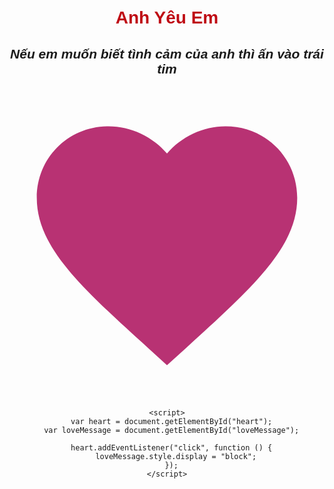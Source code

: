 <!DOCTYPE html>
<html lang="vi">
  <head>
    <meta charset="UTF-8" />
    <meta name="viewport" content="width=device-width, initial-scale=1.0" />
    <title>Cục Vàng của Anh</title>
    <style>
      body {
        font-family: Arial, sans-serif;
        text-align: center;
        margin: 50px;
      }
      h1 {
        color: #bf0b14;
      }
      #heart {
        width: 500px;
        fill: rgba(172, 15, 91, 0.851);
        transition: fill 0.5s;
        cursor: pointer;
      }
      #heart:hover {
        fill: rgb(242, 18, 18);
      }
      .love-message {
        display: none;
        margin-top: 20px;
      }
    </style>
  </head>
  <body>
    <h1>Anh Yêu Em</h1>
    <i> <h2>Nếu em muốn biết tình cảm của anh thì ấn vào trái tim</h2></i>
    <svg id="heart" xmlns="http://www.w3.org/2000/svg" viewBox="0 0 24 24">
      <path
        d="M12 21.35l-1.45-1.32C5.4 15.36 2 12.28 2 8.5 2 5.42 4.42 3 7.5 3c1.74 0 3.41.81 4.5 2.09C13.09 3.81 14.76 3 16.5 3 19.58 3 22 5.42 22 8.5c0 3.78-3.4 6.86-8.55 11.54L12 21.35z"
      />
    </svg>
    <div class="love-message" id="loveMessage">
      <p>Em yêu à,</p>
      <p>...</p>
      <p>Hãy cùng nhau đi hết quãng đường còn lại nhé.</p>
      <p>
        Dù anh có khó khăn như nào thì ah sẽ dành những điều tốt nhất đến công
        chúa của anh
      </p>
      <p>Hãy cùng anh phấn đầu và tiến xa hơn nha em</p>
      <p>Yêu em nhiều!</p>
      <p>Đồng Ý làm người yêu anh 1 lần nữa nha.......</p>
    </div>

    <script>
      var heart = document.getElementById("heart");
      var loveMessage = document.getElementById("loveMessage");

      heart.addEventListener("click", function () {
        loveMessage.style.display = "block";
      });
    </script>
  </body>
</html>
